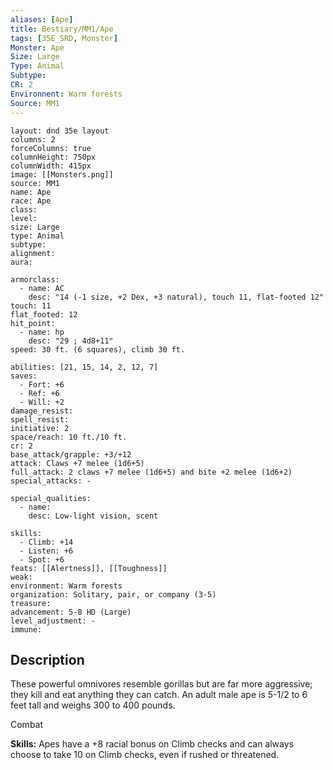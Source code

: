 ```yaml
---
aliases: [Ape]
title: Bestiary/MM1/Ape
tags: [35E_SRD, Monster]
Monster: Ape
Size: Large
Type: Animal
Subtype: 
CR: 2
Environnent: Warm forests
Source: MM1
---
```


```statblock
layout: dnd 35e layout
columns: 2
forceColumns: true
columnHeight: 750px
columnWidth: 415px
image: [[Monsters.png]]
source: MM1
name: Ape
race: Ape
class: 
level: 
size: Large
type: Animal
subtype: 
alignment: 
aura: 

armorclass:
  - name: AC
    desc: "14 (-1 size, +2 Dex, +3 natural), touch 11, flat-footed 12"
touch: 11
flat_footed: 12
hit_point:
  - name: hp
    desc: "29 ; 4d8+11"
speed: 30 ft. (6 squares), climb 30 ft.

abilities: [21, 15, 14, 2, 12, 7]
saves:
  - Fort: +6
  - Ref: +6
  - Will: +2
damage_resist: 
spell_resist: 
initiative: 2
space/reach: 10 ft./10 ft.
cr: 2
base_attack/grapple: +3/+12
attack: Claws +7 melee (1d6+5)
full_attack: 2 claws +7 melee (1d6+5) and bite +2 melee (1d6+2)
special_attacks: -

special_qualities:
  - name: 
    desc: Low-light vision, scent

skills:
  - Climb: +14
  - Listen: +6
  - Spot: +6
feats: [[Alertness]], [[Toughness]]
weak: 
environment: Warm forests
organization: Solitary, pair, or company (3-5)
treasure: 
advancement: 5-8 HD (Large)
level_adjustment: -
immune: 
```

## Description

<p>These powerful omnivores resemble gorillas but are far more aggressive; they kill and eat anything they can catch. An adult male ape is 5-1/2 to 6 feet tall and weighs 300 to 400 pounds.</p>
<p>Combat</p>
<p>
            <b>Skills:</b> Apes have a +8 racial bonus on Climb checks and can always choose to take 10 on Climb checks, even if rushed or threatened.</p>